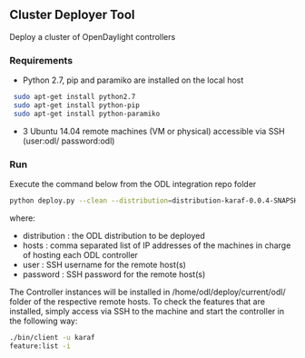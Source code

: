 ## Cluster Deployer Tool

Deploy a cluster of OpenDaylight controllers

### Requirements
 * Python 2.7, pip and paramiko are installed on the local host
 
 ```sh
  sudo apt-get install python2.7
  sudo apt-get install python-pip
  sudo apt-get install python-paramiko 
 ```
 * 3 Ubuntu 14.04 remote machines (VM or physical) accessible via SSH (user:odl/ password:odl)

### Run

Execute the command below from the ODL integration repo folder

  ```sh
  python deploy.py --clean --distribution=distribution-karaf-0.0.4-SNAPSHOT.zip --rootdir=/home/odl --hosts=192.168.1.2,192.168.1.3,192.168.1.1 --user=odl --password=odl --template=lb-test
  ```

where:
* distribution : the ODL distribution to be deployed
* hosts : comma separated list of IP addresses of the machines in charge of hosting each ODL controller
* user : SSH username for the remote host(s)
* password : SSH password for the remote host(s)

The Controller instances will be installed in /home/odl/deploy/current/odl/ folder of the respective remote hosts. To check the features that are installed, simply access via SSH to the machine and start the controller in the following way:

  ```sh
  ./bin/client -u karaf
  feature:list -i
  ```
